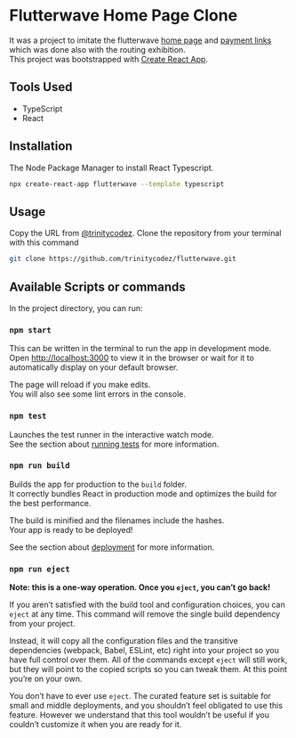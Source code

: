 # Flutterwave Home Page Clone

It was a project to imitate the flutterwave [home page](https://flutterwave.com/ng) and [payment links](https://flutterwave.com/payment-links) which was done also with the routing exhibition.\
This project was bootstrapped with [Create React App](https://github.com/facebook/create-react-app).

## Tools Used

- TypeScript
- React

## Installation

The Node Package Manager to install React Typescript.

```bash
npx create-react-app flutterwave --template typescript
```

## Usage

Copy the URL from [@trinitycodez](https://github.com/trinitycodez/flutterwave.git). Clone the repository from your terminal with this command

```bash
git clone https://github.com/trinitycodez/flutterwave.git
```

## Available Scripts or commands

In the project directory, you can run:

### `npm start`

This can be written in the terminal to run the app in development mode.\
Open [http://localhost:3000](http://localhost:3000) to view it in the browser or wait for it to automatically display on your default browser.

The page will reload if you make edits.\
You will also see some lint errors in the console.

### `npm test`

Launches the test runner in the interactive watch mode.\
See the section about [running tests](https://facebook.github.io/create-react-app/docs/running-tests) for more information.

### `npm run build`

Builds the app for production to the `build` folder.\
It correctly bundles React in production mode and optimizes the build for the best performance.

The build is minified and the filenames include the hashes.\
Your app is ready to be deployed!

See the section about [deployment](https://facebook.github.io/create-react-app/docs/deployment) for more information.

### `npm run eject`

**Note: this is a one-way operation. Once you `eject`, you can’t go back!**

If you aren’t satisfied with the build tool and configuration choices, you can `eject` at any time. This command will remove the single build dependency from your project.

Instead, it will copy all the configuration files and the transitive dependencies (webpack, Babel, ESLint, etc) right into your project so you have full control over them. All of the commands except `eject` will still work, but they will point to the copied scripts so you can tweak them. At this point you’re on your own.

You don’t have to ever use `eject`. The curated feature set is suitable for small and middle deployments, and you shouldn’t feel obligated to use this feature. However we understand that this tool wouldn’t be useful if you couldn’t customize it when you are ready for it.